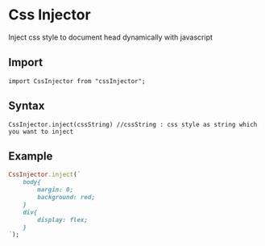 # Css Injector

Inject css style to document head dynamically with javascript

## Import

```
import CssInjector from "cssInjector";
```

## Syntax

```
CssInjector.inject(cssString) //cssString : css style as string which you want to inject
```

## Example

```ruby
CssInjector.inject(`
    body{
        margin: 0;
        background: red;
    }
    div{
        display: flex;
    }
`);
```